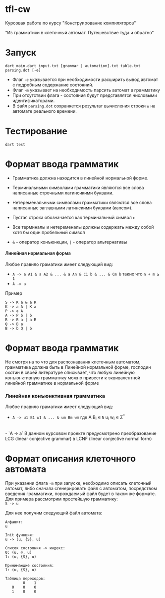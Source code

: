 # tfl-cw
Курсовая работа по курсу "Конструирование компиляторов"

"Из грамматики в клеточный автомат. Путешевствие туда и обратно"


# Запуск 
```
dart main.dart input.txt [grammar | automation].txt table.txt parsing.dot [-e]
```
- Флаг ```-e``` указывается при необходимости расширить вывод автомат с подробным содержание состояний. <br/>
- Флаг `-m` указывает на необходимость парсить автомат в грамматику
- При отсутствии флага - состояния будут представлятся числовыми идентификаторами.<br/>
- В файл ```parsing.dot``` сохраняется результат вычисления строки ```w``` на автомате реального времени. 

# Тестирование 
```
dart test
```

# Формат ввода грамматик

- Грамматика должна находится в линейной нормальной форме.

- Терминальными символами грамматики являются все слова написанные строчными латинсикими буквами.

- Нетеременальными символами грамматики являются все слова написанные заглавными латинскими буквами (капсом).

- Пустая строка обозначается как терминальный символ `ε`

- Все терминалы и нетеременалы должны содержать между собой хотя бы один пробельный символ

- `&` - оператор конъюнкции, `|` - оператор альтернативы

#### Линейная нормальная форма 
Любое правило граматики имеет следующий вид: </br>
- `A -> a A1 & a A2 & ... & a An & C1 b & ... & Cm b` таких что `n + m ≥ 1`</br>
- `A -> a`

Пример 
```
S -> K a & a R 
K -> a A | K a 
P -> a A 
A -> P b | b
R -> B a | a R 
Q -> B a 
B -> b Q | b 
```

# Формат ввода грамматик 
Не смотря на то что для распознавания клеточным автоматом, грамматика должна быть в Линейной нормальной форме, господин охотин в своей литературе описывает, что любую линейную конъюнктивную грамматику можно привести к эквивалентной линейной грамматике в нормальной форме 
### Линейная конъюнктивная грамматика 
Любое правило граматики имеет следующий вид: </br>
- `A -> u1 B1 w1 & ... & um Bm wm` где A B<sub>i</sub> ∊ `N` u<sub>i</sub> w<sub>i</sub>  ∊ Σ<sup>*<sup> 
<br>
- `A -> a`
В данном курсовом проекте предусмотрено преобразование LCG (linear conjective grammar) в LCNF (linear conjective normal form)

# Формат описания клеточного автомата 

При указании флага `-m` при запуске, необходимо описать клеточный автомат, либо сначала сгенерировать файл с автоматом, посредством введения грамматики, порождаемый файл будет в таком же формате.  </br>
Для примера рассмотрим простейшую грамматику:  </br>
`S -> u`  </br>

Для нее получим следующий файл автомата: 
```
Алфавит:
u

Init функция:
u -> (u, {S}, u)

Список состояния -> индекс:
0: (u, ∅, u)
1: (u, {S}, u)

Принимающие состояния:
1: (u, {S}, u)

Таблица переходов:
        0    1
   0    0    0
   1    0    0

```
